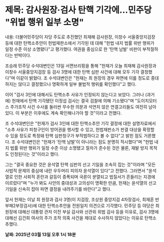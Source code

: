 # **제목: 감사원장·검사 탄핵 기각에…민주당 "위법 행위 일부 소명"**

  내용: 더불어민주당이 자당 주도로 추진했던 최재해 감사원장, 이창수 서울중앙지검장 등에 대한 탄핵소추안이 헌법재판소에서 기각된 데 대해 "헌법 내지 법률 위반 행위가 일정 수준 이상 소명됐다"고 평가했다. 여권을 중심으로 한 '탄핵 남발' 비판이 부적절하다는 반박이다.

조승래 민주당 수석대변인은 13일 서면브리핑을 통해 "헌재가 오늘 최재해 감사원장과 이창수 서울중앙지검장 등 검사 3명에 대한 탄핵 심판 사건에 대해 모두 기각 결정했다"며 이같이 밝혔다. 조 수석대변인은 "헌재는 최 원장의 경우 파면에 이를 정도로 중대하지는 않다고 결정했으나 명확하게 일부 불법적 행위를 확인했다"고 했다. 

이어 "검사 3인에 대해서도 탄핵소추 사유가 인정되지 않는다고 보았다. 그러나 (과거에) 헌재에서 탄핵 기각됐던 이정섭 검사는 결국 검찰에 의해 기소됐다"며 "도이치모터스 주가조작 사건 수사를 둘러싼 무수한 의문과 석연치 않은 연결고리들도 여전히 남아 있다. 이 부분은 이후에도 계속 확인해나가야 할 것"이라고 전했다.

조 수석대변인은 "헌재가 검사 3인에 대한 탄핵소추안 기각 결정에 대한 설명자료에서 "소추 사유가 피청구인이 방어권을 행사할 수 있고, 헌법재판소가 판결 대상을 확정할 수 있을 정도로 특정돼 탄핵 심판청구가 부적법하다고 볼 수 없다"고 밝힌 점도 거론했다. 조 수석대변인은 "헌재가 '탄핵 남발'이 아니라는 점도 분명히 적시했다"며 "헌법 내지 법률 위반 행위가 일정 수준 이상 소명됐고 절차가 준수된 것은 물론, 재발 방지 목적도 인정된다는 것"이라고 했다. 

그는 "결국 중요한 것은 윤석열 탄핵 심판의 선고 기일을 조속히 잡는 것"이라며 "모든 사법적 문제의 중심에 내란 우두머리 피의자 윤석열이 있다"고 전했다. 그러면서 "윤석열로 인한 사회적 혼란과 갈등이 증폭되며 국론이 분열되고 법질서가 흔들리는 지경에 이르렀다"며 "누가 봐도 사안의 중대성과 고의성이 명확한 만큼, 헌재는 윤석열의 선고 기일을 신속히 잡아 파면 결정을 내려주기를 바란다"고 했다. 

앞서 헌재는 이날 최 원장과 검사 3명(이 지검장, 조상원 중앙지검 4차장검사, 최재훈 반부패2부장검사)에 대한 탄핵소추안을 전원일치 의견으로 기각했다. 민주당 등 야당은 최 원장에 대해선 대통령 관저 이전 부실 감사와 선관위 위법 감사 등을 이유로, 검사 3명에 대해선 김건희 여사의 주가 조작 의혹 사건을 제대로 수사하지 않았다는 이유로 탄핵소추했다.

  **날짜: 2025년 03월 13일 오후 1시 18분**